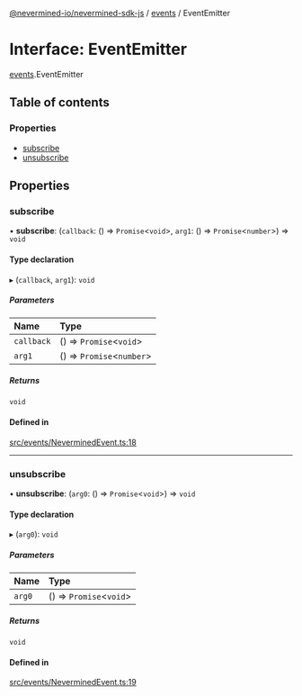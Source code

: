 [@nevermined-io/nevermined-sdk-js](../code-reference.md) / [events](../modules/events.md) / EventEmitter

# Interface: EventEmitter

[events](../modules/events.md).EventEmitter

## Table of contents

### Properties

- [subscribe](events.EventEmitter.md#subscribe)
- [unsubscribe](events.EventEmitter.md#unsubscribe)

## Properties

### subscribe

• **subscribe**: (`callback`: () => `Promise`<`void`\>, `arg1`: () => `Promise`<`number`\>) => `void`

#### Type declaration

▸ (`callback`, `arg1`): `void`

##### Parameters

| Name | Type |
| :------ | :------ |
| `callback` | () => `Promise`<`void`\> |
| `arg1` | () => `Promise`<`number`\> |

##### Returns

`void`

#### Defined in

[src/events/NeverminedEvent.ts:18](https://github.com/nevermined-io/sdk-js/blob/d43823e/src/events/NeverminedEvent.ts#L18)

___

### unsubscribe

• **unsubscribe**: (`arg0`: () => `Promise`<`void`\>) => `void`

#### Type declaration

▸ (`arg0`): `void`

##### Parameters

| Name | Type |
| :------ | :------ |
| `arg0` | () => `Promise`<`void`\> |

##### Returns

`void`

#### Defined in

[src/events/NeverminedEvent.ts:19](https://github.com/nevermined-io/sdk-js/blob/d43823e/src/events/NeverminedEvent.ts#L19)
